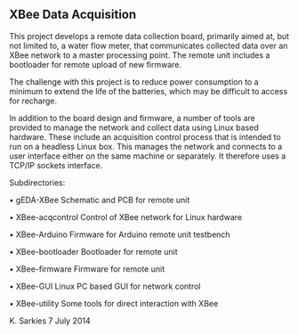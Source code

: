 XBee Data Acquisition
---------------------

This project develops a remote data collection board, primarily aimed at, but
not limited to, a water flow meter, that communicates collected data over an
XBee network to a master processing point. The remote unit includes a bootloader
for remote upload of new firmware.

The challenge with this project is to reduce power consumption to a minimum
to extend the life of the batteries, which may be difficult to access for
recharge.

In addition to the board design and firmware, a number of tools are provided
to manage the network and collect data using Linux based hardware. These
include an acquisition control process that is intended to run on a headless
Linux box. This manages the network and connects to a user interface either
on the same machine or separately. It therefore uses a TCP/IP sockets interface.

Subdirectories:

&bull; gEDA-XBee                   Schematic and PCB for remote unit

&bull; XBee-acqcontrol             Control of XBee network for Linux hardware

&bull; XBee-Arduino                Firmware for Arduino remote unit testbench

&bull; XBee-bootloader             Bootloader for remote unit

&bull; XBee-firmware               Firmware for remote unit

&bull; XBee-GUI                    Linux PC based GUI for network control

&bull; XBee-utility                Some tools for direct interaction with XBee

K. Sarkies
7 July 2014

